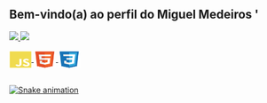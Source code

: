 ## Bem-vindo(a) ao perfil do Miguel Medeiros '

 <div>
   <a href="https://github.com/Miguel-Medeiros">
   <img height="180em" src="https://github-readme-stats.vercel.app/api?username=Miguel-Medeiros&show_icons=true&theme=tokyonight&include_all_commits=true&count_private=true"/>
   <img height="180em" src="https://github-readme-stats.vercel.app/api/top-langs/?username=Miguel-Medeiros&layout=compact&langs_count=6&theme=tokyonight"/>

</div>
<div style="display: inline_block"><br>
  <img align="center" alt="Js" height="30" width="40" src="https://raw.githubusercontent.com/devicons/devicon/master/icons/javascript/javascript-plain.svg">
  <img align="center" alt="HTML" height="30" width="40" src="https://raw.githubusercontent.com/devicons/devicon/master/icons/html5/html5-original.svg">
  <img align="center" alt="CSS" height="30" width="40" src="https://raw.githubusercontent.com/devicons/devicon/master/icons/css3/css3-original.svg">
</div>
 
 <br>
 
 
  ![Snake animation](https://github.com/Miguel-Medeiros/Miguel-Medeiros/blob/output/github-contribution-grid-snake.svg)

</div>

